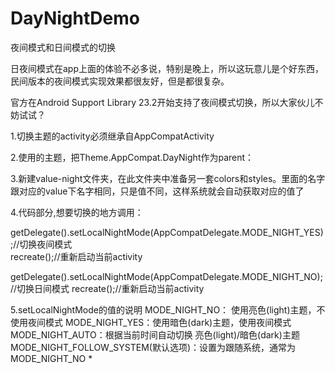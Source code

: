 # DayNightDemo
夜间模式和日间模式的切换


日夜间模式在app上面的体验不必多说，特别是晚上，所以这玩意儿是个好东西，民间版本的夜间模式实现效果都很友好，但是都很复杂。

官方在Android Support Library 23.2开始支持了夜间模式切换，所以大家伙儿不妨试试？

1.切换主题的activity必须继承自AppCompatActivity

2.使用的主题，把Theme.AppCompat.DayNight作为parent：


3.新建value-night文件夹，在此文件夹中准备另一套colors和styles。里面的名字跟对应的value下名字相同，只是值不同，这样系统就会自动获取对应的值了

4.代码部分,想要切换的地方调用：

  getDelegate().setLocalNightMode(AppCompatDelegate.MODE_NIGHT_YES);//切换夜间模式  
  recreate();//重新启动当前activity

  getDelegate().setLocalNightMode(AppCompatDelegate.MODE_NIGHT_NO);//切换日间模式
  recreate();//重新启动当前activity
  

5.setLocalNightMode的值的说明
  MODE_NIGHT_NO： 使用亮色(light)主题，不使用夜间模式
  MODE_NIGHT_YES：使用暗色(dark)主题，使用夜间模式
  MODE_NIGHT_AUTO：根据当前时间自动切换 亮色(light)/暗色(dark)主题
  MODE_NIGHT_FOLLOW_SYSTEM(默认选项)：设置为跟随系统，通常为MODE_NIGHT_NO *
